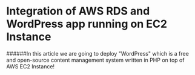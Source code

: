 # Integration of AWS RDS and WordPress app running on EC2 Instance

######In this article we are going to deploy "WordPress" which is a free and open-source content management system written in PHP on top of AWS EC2 Instance!

